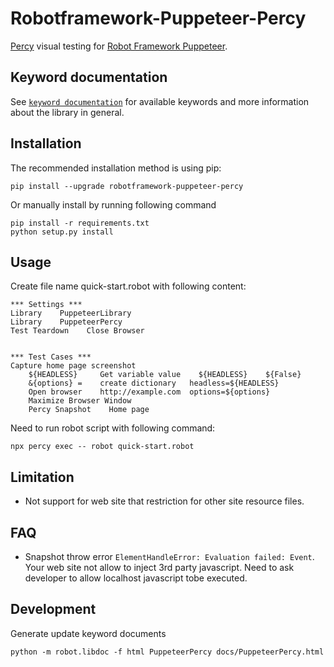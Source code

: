 # Robotframework-Puppeteer-Percy
[Percy](https://percy.io) visual testing for [Robot Framework Puppeteer](https://github.com/qahive/robotframework-puppeteer).


Keyword documentation
---------------------
See [`keyword documentation`](https://qahive.github.io/robotframework-puppeteer-percy/PuppeteerPercy.html) for available keywords and more information about the library in general.


Installation
------------
The recommended installation method is using pip:

    pip install --upgrade robotframework-puppeteer-percy
    
Or manually install by running following command
    
    pip install -r requirements.txt
    python setup.py install
    

Usage
------------
Create file name quick-start.robot with following content:

    *** Settings ***
    Library    PuppeteerLibrary
    Library    PuppeteerPercy
    Test Teardown    Close Browser
    
    
    *** Test Cases ***
    Capture home page screenshot
        ${HEADLESS}     Get variable value    ${HEADLESS}    ${False}
        &{options} =    create dictionary   headless=${HEADLESS}
        Open browser    http://example.com  options=${options}
        Maximize Browser Window
        Percy Snapshot    Home page

Need to run robot script with following command:
    
    npx percy exec -- robot quick-start.robot

Limitation
------------
- Not support for web site that restriction for other site resource files. 

FAQ
------------
- Snapshot throw error `ElementHandleError: Evaluation failed: Event`. Your web site not allow to inject 3rd party javascript. Need to ask developer to allow localhost javascript tobe executed.

Development
------------
Generate update keyword documents 

    python -m robot.libdoc -f html PuppeteerPercy docs/PuppeteerPercy.html
